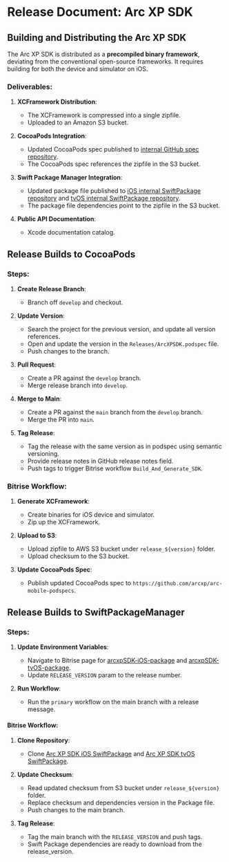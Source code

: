 # Release Document: Arc XP SDK

## Building and Distributing the Arc XP SDK

The Arc XP SDK is distributed as a **precompiled binary framework**, deviating from the conventional open-source frameworks. It requires building for both the device and simulator on iOS.

### Deliverables:

1. **XCFramework Distribution**:
   - The XCFramework is compressed into a single zipfile.
   - Uploaded to an Amazon S3 bucket.

2. **CocoaPods Integration**:
   - Updated CocoaPods spec published to [internal GitHub spec repository](https://github.com/arcxp/arc-mobile-podspecs).
   - The CocoaPods spec references the zipfile in the S3 bucket.

3. **Swift Package Manager Integration**:
   - Updated package file published to [iOS internal SwiftPackage repository](https://github.com/arcxp/arcxpSDK-iOS-package) and [tvOS internal SwiftPackage repository](https://github.com/arcxp/arcxpSDK-tvOS-package).
   - The package file dependencies point to the zipfile in the S3 bucket.

4. **Public API Documentation**:
   - Xcode documentation catalog.

## Release Builds to CocoaPods

### Steps:

1. **Create Release Branch**:
   - Branch off `develop` and checkout.

2. **Update Version**:
   - Search the project for the previous version, and update all version references.
   - Open and update the version in the `Releases/ArcXPSDK.podspec` file.
   - Push changes to the branch.

3. **Pull Request**:
   - Create a PR against the `develop` branch.
   - Merge release branch into `develop`.

4. **Merge to Main**:
   - Create a PR against the `main` branch from the `develop` branch.
   - Merge the PR into `main`.

5. **Tag Release**:
   - Tag the release with the same version as in podspec using semantic versioning.
   - Provide release notes in GitHub release notes field.
   - Push tags to trigger Bitrise workflow `Build_And_Generate_SDK`.

### Bitrise Workflow:

1. **Generate XCFramework**:
   - Create binaries for iOS device and simulator.
   - Zip up the XCFramework.

2. **Upload to S3**:
   - Upload zipfile to AWS S3 bucket under `release_${version}` folder.
   - Upload checksum to the S3 bucket.

3. **Update CocoaPods Spec**:
   - Publish updated CocoaPods spec to `https://github.com/arcxp/arc-mobile-podspecs`.

## Release Builds to SwiftPackageManager

### Steps:

1. **Update Environment Variables**:
   - Navigate to Bitrise page for [arcxpSDK-iOS-package](https://app.bitrise.io/app/33596714-76da-405a-9f19-ed99ab905647) and [arcxpSDK-tvOS-package](https://app.bitrise.io/app/f51f0c47-cf07-4754-91be-b68d6502fcee).
   - Update `RELEASE_VERSION` param to the release number.

2. **Run Workflow**:
   - Run the `primary` workflow on the main branch with a release message.

#### Bitrise Workflow:

1. **Clone Repository**:
   - Clone [Arc XP SDK iOS SwiftPackage](https://github.com/arcxp/arcxpSDK-iOS-package) and [Arc XP SDK tvOS SwiftPackage](https://github.com/arcxp/arcxpSDK-tvOS-package).

2. **Update Checksum**:
   - Read updated checksum from S3 bucket under `release_${version}` folder.
   - Replace checksum and dependencies version in the Package file.
   - Push changes to the main branch.

3. **Tag Release**:
   - Tag the main branch with the `RELEASE_VERSION` and push tags.
   - Swift Package dependencies are ready to download from the release_version.